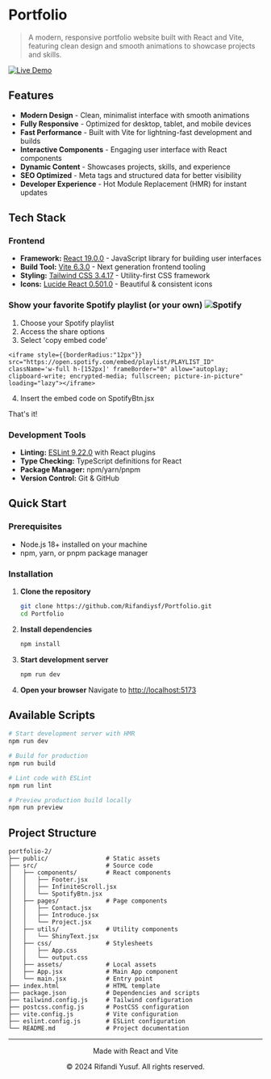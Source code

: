 # Portfolio

> A modern, responsive portfolio website built with React and Vite, featuring clean design and smooth animations to showcase projects and skills.

[![Live Demo](https://img.shields.io/badge/Live-Demo-brightgreen?style=for-the-badge)](https://rifandiysf.vercel.app/)



## Features

- **Modern Design** - Clean, minimalist interface with smooth animations
- **Fully Responsive** - Optimized for desktop, tablet, and mobile devices  
- **Fast Performance** - Built with Vite for lightning-fast development and builds
- **Interactive Components** - Engaging user interface with React components
- **Dynamic Content** - Showcases projects, skills, and experience
- **SEO Optimized** - Meta tags and structured data for better visibility
- **Developer Experience** - Hot Module Replacement (HMR) for instant updates

## Tech Stack

### Frontend
- **Framework:** [React 19.0.0](https://reactjs.org/) - JavaScript library for building user interfaces
- **Build Tool:** [Vite 6.3.0](https://vitejs.dev/) - Next generation frontend tooling
- **Styling:** [Tailwind CSS 3.4.17](https://tailwindcss.com/) - Utility-first CSS framework
- **Icons:** [Lucide React 0.501.0](https://lucide.dev/) - Beautiful & consistent icons

### **Show your favorite Spotify playlist (or your own)** ![Spotify](https://img.shields.io/badge/Spotify-06cc1a?logo=spotify&logoColor=white)
1. Choose your Spotify playlist
2. Access the share options
3. Select 'copy embed code'
```
<iframe style={{borderRadius:"12px"}} src="https://open.spotify.com/embed/playlist/PLAYLIST_ID" className='w-full h-[152px]' frameBorder="0" allow="autoplay; clipboard-write; encrypted-media; fullscreen; picture-in-picture" loading="lazy"></iframe>
```
4. Insert the embed code on SpotifyBtn.jsx

That's it!

### Development Tools
- **Linting:** [ESLint 9.22.0](https://eslint.org/) with React plugins
- **Type Checking:** TypeScript definitions for React
- **Package Manager:** npm/yarn/pnpm
- **Version Control:** Git & GitHub

## Quick Start

### Prerequisites
- Node.js 18+ installed on your machine
- npm, yarn, or pnpm package manager

### Installation

1. **Clone the repository**
   ```bash
   git clone https://github.com/Rifandiysf/Portfolio.git
   cd Portfolio
   ```

2. **Install dependencies**
   ```bash
   npm install
   ```

3. **Start development server**
   ```bash
   npm run dev
   ```

4. **Open your browser**
   Navigate to [http://localhost:5173](http://localhost:5173)

## Available Scripts

```bash
# Start development server with HMR
npm run dev

# Build for production
npm run build

# Lint code with ESLint
npm run lint

# Preview production build locally
npm run preview
```

## Project Structure

```
portfolio-2/
├── public/                # Static assets
├── src/                   # Source code
│   ├── components/        # React components
│   │   ├── Footer.jsx
│   │   ├── InfiniteScroll.jsx
│   │   └── SpotifyBtn.jsx
│   ├── pages/             # Page components
│   │   ├── Contact.jsx
│   │   ├── Introduce.jsx
│   │   └── Project.jsx
│   ├── utils/             # Utility components
│   │   └── ShinyText.jsx
│   ├── css/               # Stylesheets
│   │   ├── App.css
│   │   └── output.css
│   ├── assets/            # Local assets
│   ├── App.jsx            # Main App component
│   └── main.jsx           # Entry point
├── index.html             # HTML template
├── package.json           # Dependencies and scripts
├── tailwind.config.js     # Tailwind configuration
├── postcss.config.js      # PostCSS configuration
├── vite.config.js         # Vite configuration
├── eslint.config.js       # ESLint configuration
└── README.md              # Project documentation
```

---

<div align="center">
  <p>Made with React and Vite</p>
  <p>© 2024 Rifandi Yusuf. All rights reserved.</p>
</div>